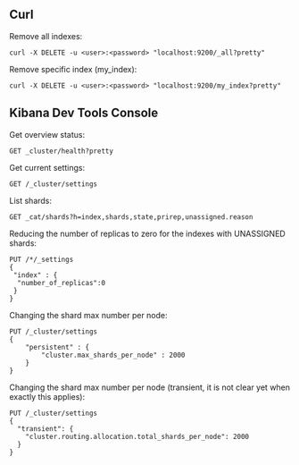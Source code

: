 ## Curl

Remove all indexes:
```
curl -X DELETE -u <user>:<password> "localhost:9200/_all?pretty"
```

Remove specific index (my_index):
```
curl -X DELETE -u <user>:<password> "localhost:9200/my_index?pretty"
```

## Kibana Dev Tools Console


Get overview status:
```
GET _cluster/health?pretty
```

Get current settings:
```
GET /_cluster/settings
```

List shards:
```
GET _cat/shards?h=index,shards,state,prirep,unassigned.reason 
```

Reducing the number of replicas to zero for the indexes with UNASSIGNED shards:
```
PUT /*/_settings
{
 "index" : {
  "number_of_replicas":0
 }
}
```

Changing the shard max number per node:
```
PUT /_cluster/settings
{
    "persistent" : {
        "cluster.max_shards_per_node" : 2000
    }
}
```

Changing the shard max number per node (transient, it is not clear yet when exactly this applies):
```
PUT /_cluster/settings
{
  "transient": {
	"cluster.routing.allocation.total_shards_per_node": 2000
  }
}
```